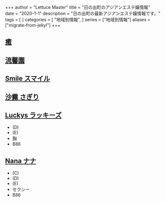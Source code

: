 +++
author = "Lettuce Master"
title = "日の出町のアジアンエステ嬢情報"
date = "2020-1-1"
description = "日の出町の最新アジアンエステ嬢情報です。"
tags = [
]
categories = [
    "地域別情報",
]
series = ["地域別情報"]
aliases = ["migrate-from-jekyl"]
+++

## [癒](http://www.est-baby.work/)
## [流馨園](http://ee-relax.com/ryuukeien/)
## [Smile スマイル](http://landh.info/)
## [沙霧 さぎり](http://sg.msji.work/)
## [Luckys ラッキーズ](http://esthe-aroma.info/)
- (D)
- (E)
- 胸
- B86
## [Nana ナナ](http://relax-massage.blue/)
- (C)
- (D)
- (E)
- セクシー
- B86
